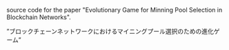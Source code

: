 source code for the paper "Evolutionary Game for Minning Pool Selection in Blockchain Networks".

”ブロックチェーンネットワークにおけるマイニングプール選択のための進化ゲーム”

